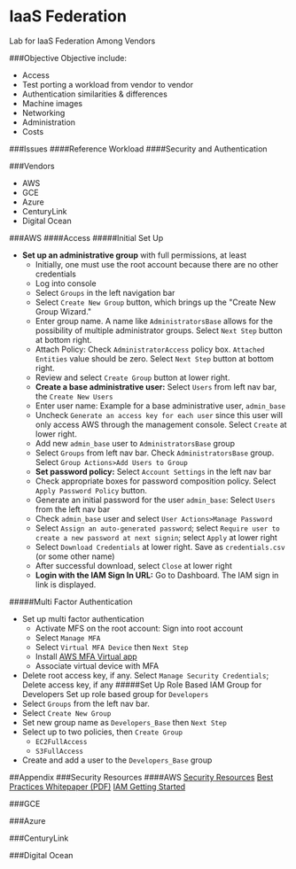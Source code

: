 # IaaS Federation
Lab for IaaS Federation Among Vendors

###Objective
Objective include:
* Access
* Test porting a workload from vendor to vendor
* Authentication similarities & differences
* Machine images
* Networking
* Administration
* Costs

###Issues
####Reference Workload
####Security and Authentication

###Vendors
* AWS
* GCE
* Azure
* CenturyLink
* Digital Ocean

###AWS
####Access
#####Initial Set Up
* **Set up an administrative group** with full permissions, at least
    * Initially, one must use the root account because there are no other credentials
    * Log into console
    * Select `Groups` in the left navigation bar
    * Select `Create New Group` button, which brings up the "Create New Group Wizard."
    * Enter group name. A name like `AdministratorsBase` allows for the possibility of multiple administrator groups. Select `Next Step` button at bottom right.
    * Attach Policy: Check `AdministratorAccess` policy box. `Attached Entities` value should be zero. Select `Next Step` button at bottom right.
    * Review and select `Create Group` button at lower right.
    * **Create a base administrative user:** Select `Users` from left nav bar, the `Create New Users`
    * Enter user name: Example for a base administrative user, `admin_base`
    * Uncheck `Generate an access key for each user` since this user will only access AWS through the management console. Select `Create` at lower right.
    * Add new `admin_base` user to `AdministratorsBase` group
    * Select `Groups` from left nav bar. Check `AdministratorsBase` group. Select `Group Actions>Add Users to Group` 
    * **Set password policy:** Select `Account Settings` in the left nav bar
    * Check appropriate boxes for password composition policy. Select `Apply Password Policy` button.
    * Generate an initial password for the user `admin_base`: Select `Users` from the left nav bar
    * Check `admin_base` user and select `User Actions>Manage Password`
    * Select `Assign an auto-generated password`; select `Require user to create a new password at next signin`; select `Apply` at lower right
    * Select `Download Credentials` at lower right. Save as `credentials.csv` (or some other name)
    * After successful download, select `Close` at lower right
    * **Login with the IAM Sign In URL:** Go to Dashboard. The IAM sign in link is displayed.

#####Multi Factor Authentication
* Set up multi factor authentication
  * Activate MFS on the root account: Sign into root account
  * Select `Manage MFA` 
  * Select `Virtual MFA Device` then `Next Step`
  * Install [AWS MFA Virtual app ](https://play.google.com/store/apps/details?id=com.amazonaws.mobile.apps.Authenticator&hl=en)
  * Associate virtual device with MFA
* Delete root access key, if any. Select `Manage Security Credentials`; Delete access key, if any
#####Set Up Role Based IAM Group for Developers
Set up role based group for `Developers`
* Select `Groups` from the left nav bar. 
* Select `Create New Group`
* Set new group name as `Developers_Base` then `Next Step`
* Select up to two policies, then `Create Group`
  * `EC2FullAccess`
  * `S3FullAccess`
* Create and add a user to the `Developers_Base` group

##Appendix
###Security Resources
####AWS
[Security Resources](http://aws.amazon.com/security/security-resources/)
[Best Practices Whitepaper (PDF)](http://media.amazonwebservices.com/AWS_Security_Best_Practices.pdf)
[IAM Getting Started](https://aws.amazon.com/iam/getting-started/)



###GCE

###Azure

###CenturyLink

###Digital Ocean
